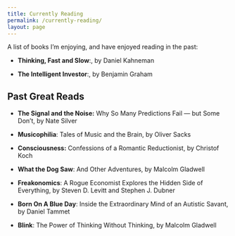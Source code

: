 ```yaml
---
title: Currently Reading
permalink: /currently-reading/
layout: page
---
```

A list of books I’m enjoying, and have enjoyed reading in the past:

  * **Thinking, Fast and Slow**:, by Daniel Kahneman  
    
  * **The Intelligent Investor**:, by  Benjamin Graham  

## Past Great Reads

  * **The Signal and the Noise:** Why So Many Predictions Fail — but Some Don’t,  by Nate Silver

  * **Musicophilia**: Tales of Music and the Brain,  by Oliver Sacks

  * **Consciousness:** Confessions of a Romantic Reductionist,  by Christof Koch

  * **What the Dog Saw**: And Other Adventures,  by Malcolm Gladwell

  * **Freakonomics**: A Rogue Economist Explores the Hidden Side of Everything, by Steven D. Levitt and Stephen J. Dubner

  * **Born On A Blue Day**: Inside the Extraordinary Mind of an Autistic Savant,  by Daniel Tammet

  * **Blink**: The Power of Thinking Without Thinking, by Malcolm Gladwell